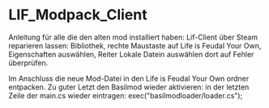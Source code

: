 # LIF_Modpack_Client

Anleitung für alle die den alten mod installiert haben:
Lif-Client über Steam reparieren lassen:
Bibliothek, rechte Maustaste auf Life is Feudal Your Own, Eigenschaften auswählen, 
Reiter Lokale Datein auswählen dort auf Fehler überprüfen.

Im Anschluss die neue Mod-Datei in den Life is Feudal Your Own ordner entpacken.
Zu guter Letzt den Basilmod wieder aktivieren:
in der letzten Zeile der main.cs wieder eintragen:
exec("basilmodloader/loader.cs");
